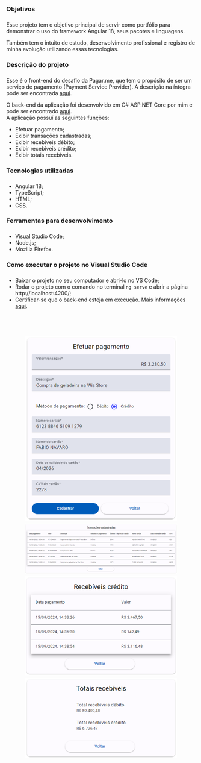 ### Objetivos <h3>
Esse projeto tem o objetivo principal de servir como portfólio para demonstrar o uso do framework Angular 18, seus pacotes e linguagens.<p>
Também tem o intuito de estudo, desenvolvimento profissional e registro de minha evolução utilizando essas tecnologias. <p>

### Descrição do projeto <h3>
Esse é o front-end do desafio da Pagar.me, que tem o propósito de ser um serviço de pagamento (Payment Service Provider). A descrição na íntegra pode ser encontrada <a href="https://github.com/pagarme/vagas/blob/master/desafios/software-engineer-backend/README.md">aqui</a>. <p>
O back-end da aplicação foi desenvolvido em C# ASP.NET Core por mim e pode ser encontrado <a href="https://github.com/douglaskamanski/payment-service-provider">aqui</a>.
<br>
A aplicação possuí as seguintes funções: <p>
* Efetuar pagamento;
* Exibir transações cadastradas;
* Exibir recebíveis débito;
* Exibir recebíveis crédito;
* Exibir totais recebíveis.

### Tecnologias utilizadas <h3>
* Angular 18;
* TypeScript;
* HTML;
* CSS.

### Ferramentas para desenvolvimento <h3>
* Visual Studio Code;
* Node.js;
* Mozilla Firefox.

### Como executar o projeto no Visual Studio Code <h3>
* Baixar o projeto no seu computador e abri-lo no VS Code;
* Rodar o projeto com o comando no terminal `ng serve` e abrir a página http://localhost:4200/;
* Certificar-se que o back-end esteja em execução. Mais informações <a href="https://github.com/douglaskamanski/payment-service-provider">aqui</a>.
<br>
<h1 align="center">
  <img alt="Payment Service Provider - Efetuar pagamento" src=".github/psp1.png" width="80%">
  <br>
  <img alt="Payment Service Provider - Transações cadastradas" src=".github/psp2.png" width="80%">
  <br>
  <img alt="Payment Service Provider - Recebíveis crédito" src=".github/psp3.png" width="80%">
  <br>
  <img alt="Payment Service Provider - Totais recebíveis" src=".github/psp4.png" width="80%">
</h1>

